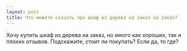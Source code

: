 ```yaml
---
layout: post 
title: Что можете сказать про шкаф из дерева на заказ на заказ? 
--- 
```

Хочу купить шкаф из дерева на заказ, но много как хороших, так и плохих отзывов. Подскажите, стоит ли покупать? Если да, то где?